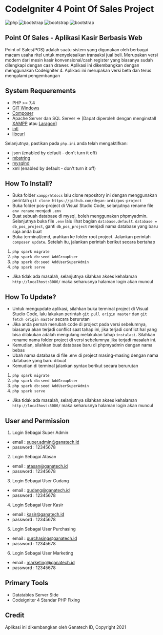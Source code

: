 # CodeIgniter 4 Point Of Sales Project
<img alt="php" src="https://img.shields.io/badge/PHP-777BB4?style=for-the-badge&logo=php&logoColor=white"> <img alt="bootstrap" src="https://img.shields.io/badge/Bootstrap-563D7C?style=for-the-badge&logo=bootstrap&logoColor=white"> <img alt="bootstrap" src="https://img.shields.io/badge/jQuery-0769AD?style=for-the-badge&logo=jquery&logoColor=white"> <img alt="bootstrap" src="https://img.shields.io/badge/Codeigniter-EF4223?style=for-the-badge&logo=codeigniter&logoColor=white">



## Point Of Sales - Aplikasi Kasir Berbasis Web

Point of Sales(POS) adalah suatu sistem yang digunakan oleh berbagai macam usaha ritel untuk menyelesaikan transaksi jual beli. Merupakan versi modern dari mesin kasir konvensional/cash register yang biasanya sudah dilengkapi dengan cash drawer. Aplikasi ini dikembangkan dengan menggunakan Codeigniter 4. Aplikasi ini merupakan versi beta dan terus mengalami pengembangan

## System Requerements
- PHP >= 7.4
- [GIT Windows](https://git-scm.com/download/win)
- [Composer](https://getcomposer.org/download/)
- Apache Server dan SQL Server => [Dapat diperoleh dengan menginstall [XAMPP](https://www.apachefriends.org/download.html) atau [Laragon](https://laragon.org/download/index.html)]
- [intl](http://php.net/manual/en/intl.requirements.php)
- [libcurl](http://php.net/manual/en/curl.requirements.php)

Selanjutnya, pastikan pada `php.ini` anda telah mengaktifkan:

- json (enabled by default - don't turn it off)
- [mbstring](http://php.net/manual/en/mbstring.installation.php)
- [mysqlnd](http://php.net/manual/en/mysqlnd.install.php)
- xml (enabled by default - don't turn it off)

## How To Install?

- Buka folder `xampp/htdocs` lalu clone repository ini dengan menggunakan perintah `git clone https://github.com/deyan-ardi/pos-project`
- Buka folder pos-project di Visual Studio Code, selanjutnya rename file `env rename` menjadi `.env`
- Buat sebuah database di mysql, boleh menggunakan phpmyadmin. Selanjutnya buka file `.env` lalu lihat bagian `database.default.database = db_pos_project`, ganti `db_pos_project` menjadi nama database yang baru saja anda buat
- Buka terminal/cmd, arahkan ke folder root project. Jalankan perintah `composer update`. Setelah itu, jalankan perintah berikut secara bertahap
1. `php spark migrate`
2. `php spark db:seed AddGroupUser`
3. `php spark db:seed AddUserSuperAdmin`
4. `php spark serve`
- Jika tidak ada masalah, selanjutnya silahkan akses kehalaman `http://localhost:8080/` maka seharusnya halaman login akan muncul

## How To Update?
- Untuk mengupdate aplikasi, silahkan buka terminal project di Visual Studio Code, lalu lakukan perintah `git pull origin master` dan `git fetch origin master` secara berurutan
- Jika anda pernah merubah code di project pada versi sebelumnya, biasanya akan terjadi conflict saat tahap ini, jika terjadi conflict hal yang bisa dilakukan adalah mengulang melakukan tahap `instalasi`. Silahkan rename nama folder project di versi sebelumnya jika terjadi masalah ini.
- Kemudian, silahkan buat database baru di phpmyadmin dengan nama bebas
- Ubah nama database di file .env di project masing-masing dengan nama database yang baru dibuat
- Kemudian di terminal jalankan syntax berikut secara berurutan
1. `php spark migrate`
2. `php spark db:seed AddGroupUser`
3. `php spark db:seed AddUserSuperAdmin`
4. `php spark serve`
- Jika tidak ada masalah, selanjutnya silahkan akses kehalaman `http://localhost:8080/` maka seharusnya halaman login akan muncul

## User and Permission
1. Login Sebagai Super Admin
- email : super.admin@ganatech.id
- password : 12345678
2. Login Sebagai Atasan
- email : atasan@ganatech.id
- password : 12345678
3. Login Sebagai User Gudang
- email : gudang@ganatech.id
- password : 12345678
4. Login Sebagai User Kasir
- email : kasir@ganatech.id
- password : 12345678
5. Login Sebagai User Purchasing
- email : purchasing@ganatech.id
- password : 12345678
6. Login Sebagai User Marketing
- email : marketing@ganatech.id
- password : 12345678

## Primary Tools
- Datatables Server Side
- Codeigniter 4 Standar PHP Fixing

## Credit
Aplikasi ini dikembangkan oleh Ganatech ID, Copyright 2021